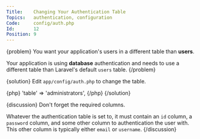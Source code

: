 ```yaml
---
Title:    Changing Your Authentication Table
Topics:   authentication, configuration
Code:     config/auth.php
Id:       12
Position: 9
---
```


{problem}
You want your application's users in a different table than **users**.

Your application is using **database** authentication and needs to use a different table than Laravel's default `users` table.
{/problem}

{solution}
Edit `app/config/auth.php` to change the table.

{php}
  	'table' => 'administrators',
{/php}
{/solution}

{discussion}
Don't forget the required columns.

Whatever the authentication table is set to, it must contain an `id` column, a `password` column, and some other column to authentication the user with. This other column is typically either `email` or `username`.
{/discussion}
